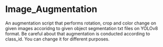 # Image_Augmentation
 An augmentation script that performs rotation, crop and color change on given images accoridng to given object segmentation txt files on YOLOv8 format.
 Be careful about that augmentation is conducted according to class_id. You can change it for different purposes.
